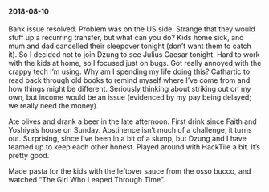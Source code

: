 #### 2018-08-10

Bank issue resolved. Problem was on the US side. Strange that they would stuff up a recurring transfer, but what can you do? Kids home sick, and mum and dad cancelled their sleepover tonight (don’t want them to catch it). So I decided not to join Dzung to see Julius Caesar tonight. Hard to work with the kids at home, so I focused just on bugs. Got really annoyed with the crappy tech I’m using. Why am I spending my life doing this? Cathartic to read back through old books to remind myself where I’ve come from and how things might be different. Seriously thinking about striking out on my own, but income would be an issue (evidenced by my pay being delayed; we really need the money).

Ate olives and drank a beer in the late afternoon. First drink since Faith and Yoshiya’s house on Sunday. Abstinence isn’t much of a challenge, it turns out. Surprising, since I’ve been in a bit of a slump, but Dzung and I have teamed up to keep each other honest. Played around with HackTile a bit. It’s pretty good.

Made pasta for the kids with the leftover sauce from the osso bucco, and watched “The Girl Who Leaped Through Time”.